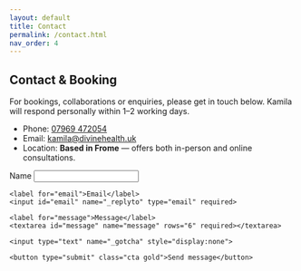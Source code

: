 ```yaml
---
layout: default
title: Contact
permalink: /contact.html
nav_order: 4
---
```


<h2>Contact &amp; Booking</h2>

<p>For bookings, collaborations or enquiries, please get in touch below. Kamila will respond personally within 1–2 working days.</p>

<ul class="contact-meta">
  <li>Phone: <a href="tel:+447969472054">07969 472054</a></li>
  <li>Email: <a href="mailto:kamila@divinehealth.uk">kamila@divinehealth.uk</a></li>
  <li>Location: <strong>Based in Frome</strong> — offers both in-person and online consultations.</li>
</ul>

<div class="form-wrap">
  <form id="contactForm" method="POST" action="https://formspree.io/f/your-id-here">
    <label for="name">Name</label>
    <input id="name" name="name" required>

    <label for="email">Email</label>
    <input id="email" name="_replyto" type="email" required>

    <label for="message">Message</label>
    <textarea id="message" name="message" rows="6" required></textarea>

    <input type="text" name="_gotcha" style="display:none">

    <button type="submit" class="cta gold">Send message</button>
  </form>

  <div id="formMessage" class="form-message" aria-live="polite" hidden>
    Thank you for your message. Kamila will reply within 1–2 working days.
  </div>
</div>
